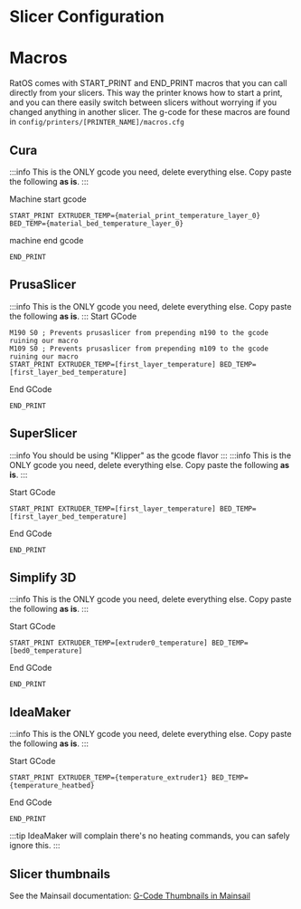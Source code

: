 # Slicer Configuration

# Macros

RatOS comes with START_PRINT and END_PRINT macros that you can call directly from your slicers. This way the printer knows how to start a print, and you can there easily switch between slicers without worrying if you changed anything in another slicer.
The g-code for these macros are found in `config/printers/[PRINTER_NAME]/macros.cfg`

## Cura

:::info
This is the ONLY gcode you need, delete everything else. Copy paste the following **as is**.
:::

Machine start gcode

```properties
START_PRINT EXTRUDER_TEMP={material_print_temperature_layer_0} BED_TEMP={material_bed_temperature_layer_0}
```

machine end gcode

```properties
END_PRINT
```

## PrusaSlicer

:::info
This is the ONLY gcode you need, delete everything else. Copy paste the following **as is**.
:::
Start GCode

```properties
M190 S0 ; Prevents prusaslicer from prepending m190 to the gcode ruining our macro
M109 S0 ; Prevents prusaslicer from prepending m109 to the gcode ruining our macro
START_PRINT EXTRUDER_TEMP=[first_layer_temperature] BED_TEMP=[first_layer_bed_temperature]
```

End GCode

```properties
END_PRINT
```

## SuperSlicer

:::info
You should be using "Klipper" as the gcode flavor
:::
:::info
This is the ONLY gcode you need, delete everything else. Copy paste the following **as is**.
:::

Start GCode
```properties
START_PRINT EXTRUDER_TEMP=[first_layer_temperature] BED_TEMP=[first_layer_bed_temperature]
```

End GCode
```properties
END_PRINT
```

## Simplify 3D

:::info
This is the ONLY gcode you need, delete everything else. Copy paste the following **as is**.
:::

Start GCode

```properties
START_PRINT EXTRUDER_TEMP=[extruder0_temperature] BED_TEMP=[bed0_temperature]
```

End GCode

```properties
END_PRINT
```

## IdeaMaker

:::info
This is the ONLY gcode you need, delete everything else. Copy paste the following **as is**.
:::

Start GCode

```properties
START_PRINT EXTRUDER_TEMP={temperature_extruder1} BED_TEMP={temperature_heatbed}
```

End GCode

```properties
END_PRINT
```

:::tip
IdeaMaker will complain there's no heating commands, you can safely ignore this.
:::

## Slicer thumbnails

See the Mainsail documentation: [G-Code Thumbnails in Mainsail](https://docs.mainsail.xyz/quicktips/thumbnails)
